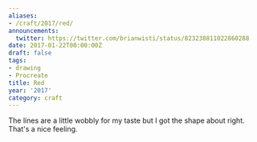 ```yaml
---
aliases:
- /craft/2017/red/
announcements:
  twitter: https://twitter.com/brianwisti/status/823238811022860288
date: 2017-01-22T00:00:00Z
draft: false
tags:
- drawing
- Procreate
title: Red
year: '2017'
category: craft
---
```

The lines are a little wobbly for my taste but I got the shape about right. That's a nice feeling.

